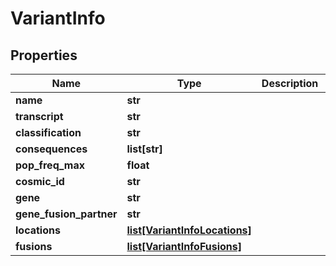 # VariantInfo

## Properties
Name | Type | Description | Notes
------------ | ------------- | ------------- | -------------
**name** | **str** |  | 
**transcript** | **str** |  | [optional] 
**classification** | **str** |  | [optional] 
**consequences** | **list[str]** |  | [optional] 
**pop_freq_max** | **float** |  | [optional] 
**cosmic_id** | **str** |  | [optional] 
**gene** | **str** |  | [optional] 
**gene_fusion_partner** | **str** |  | [optional] 
**locations** | [**list[VariantInfoLocations]**](VariantInfoLocations.md) |  | [optional] 
**fusions** | [**list[VariantInfoFusions]**](VariantInfoFusions.md) |  | [optional] 



